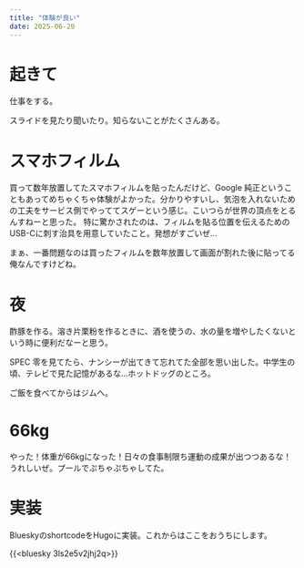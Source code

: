 ```yaml
---
title: "体験が良い"
date: 2025-06-20
---
```


# 起きて
仕事をする。

スライドを見たり聞いたり。知らないことがたくさんある。

# スマホフィルム

買って数年放置してたスマホフィルムを貼ったんだけど、Google 純正ということもあってめちゃくちゃ体験がよかった。分かりやすいし、気泡を入れないための工夫をサービス側でやっててスゲーという感じ。こいつらが世界の頂点をとるんすねーと思った。
特に驚かされたのは、フィルムを貼る位置を伝えるためのUSB-Cに刺す治具を用意していたこと。発想がすごいぜ...

まぁ、一番問題なのは買ったフィルムを数年放置して画面が割れた後に貼ってる俺なんですけどね。


# 夜
酢豚を作る。溶き片栗粉を作るときに、酒を使うの、水の量を増やしたくないという時に便利だなーと思う。

SPEC 零を見てたら、ナンシーが出てきて忘れてた全部を思い出した。中学生の頃、テレビで見た記憶があるな...ホットドッグのところ。

ご飯を食べてからはジムへ。

# 66kg

やった！体重が66kgになった！日々の食事制限ち運動の成果が出つつあるな！うれしいぜ。プールでぷちゃぷちゃしてた。

# 実装
BlueskyのshortcodeをHugoに実装。これからはここをおうちにします。

{{<bluesky 3ls2e5v2jhj2q>}}